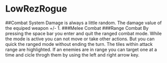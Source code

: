 # LowRezRogue

##Combat System
Damage is always a little random. The damage value of the equiped weapon +/- 1.
###Melee Combat
###Range Combat
By pressing the space bar you enter and quit the ranged combat mode. While the mode is active you can not move or take other actions. But you can quick the ranged mode without ending the turn. The tiles within attack range are highlighted. If an enemies are in range you can target one at a time and cicle throgh them by using the left and right arrow key.